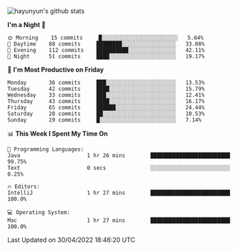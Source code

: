 
![hayunyun's github stats](https://github-readme-stats.vercel.app/api?username=hayunyun&show_icons=true)


<!--START_SECTION:waka-->
**I'm a Night 🦉** 

```text
🌞 Morning    15 commits     █░░░░░░░░░░░░░░░░░░░░░░░░   5.64% 
🌆 Daytime    88 commits     ████████░░░░░░░░░░░░░░░░░   33.08% 
🌃 Evening    112 commits    ██████████░░░░░░░░░░░░░░░   42.11% 
🌙 Night      51 commits     ████░░░░░░░░░░░░░░░░░░░░░   19.17%

```
📅 **I'm Most Productive on Friday** 

```text
Monday       36 commits     ███░░░░░░░░░░░░░░░░░░░░░░   13.53% 
Tuesday      42 commits     ████░░░░░░░░░░░░░░░░░░░░░   15.79% 
Wednesday    33 commits     ███░░░░░░░░░░░░░░░░░░░░░░   12.41% 
Thursday     43 commits     ████░░░░░░░░░░░░░░░░░░░░░   16.17% 
Friday       65 commits     ██████░░░░░░░░░░░░░░░░░░░   24.44% 
Saturday     28 commits     ██░░░░░░░░░░░░░░░░░░░░░░░   10.53% 
Sunday       19 commits     █░░░░░░░░░░░░░░░░░░░░░░░░   7.14%

```


📊 **This Week I Spent My Time On** 

```text
💬 Programming Languages: 
Java                     1 hr 26 mins        █████████████████████████   99.75% 
Text                     0 secs              ░░░░░░░░░░░░░░░░░░░░░░░░░   0.25%

🔥 Editors: 
IntelliJ                 1 hr 27 mins        █████████████████████████   100.0%

💻 Operating System: 
Mac                      1 hr 27 mins        █████████████████████████   100.0%

```


 Last Updated on 30/04/2022 18:46:20 UTC
<!--END_SECTION:waka-->

<!--
**hayunyun/hayunyun** is a ✨ _special_ ✨ repository because its `README.md` (this file) appears on your GitHub profile.

Here are some ideas to get you started:

- 🔭 I’m currently working on ...
- 🌱 I’m currently learning ...
- 👯 I’m looking to collaborate on ...
- 🤔 I’m looking for help with ...
- 💬 Ask me about ...
- 📫 How to reach me: ...
- 😄 Pronouns: ...
- ⚡ Fun fact: ...
-->

